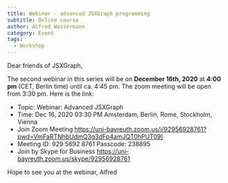 ```yaml
---
title: Webinar - advanced JSXGraph programming
subtitle: Online course
author: Alfred Wassermann
category: Event
tags:
  - Workshop
---
```


Dear friends of JSXGraph,

The second webinar in this series will be on **December 16th, 2020** at **4:00 pm** (CET, Berlin time) 
until ca. 4:45 pm. The zoom meeting will be open from 3:30 pm.
Here is the link:


* Topic: Webinar: Advanced JSXGraph
* Time: Dec 16, 2020 03:30 PM Amsterdam, Berlin, Rome, Stockholm, Vienna
* Join Zoom Meeting <https://uni-bayreuth.zoom.us/j/92956928761?pwd=VmFaRTNhbUdmQ3g3dFp4amJQT0hPUT09)>
* Meeting ID: 929 5692 8761 Passcode: 238895
* Join by Skype for Business <https://uni-bayreuth.zoom.us/skype/92956928761>

Hope to see you at the webinar,
Alfred


